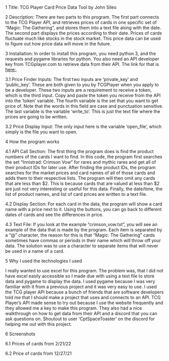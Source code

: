 1 Title: TCG Player Card Price Data Tool by John Sileo 

2 Description: There are two parts to this program. The first part connects to the TCG Player API, and retrieves prices of cards in one specific set of “Magic: The Gathering”, and stores them into a text file along with the date. The second part displays the prices according to their date. Prices of cards fluctuate much like stocks in the stock market. This price data can be used to figure out how price data will move in the future. 

3 Installation: In order to install this program, you need python 3, and the requests and pygame libraries for python. You also need an API developer key from TCGplayer.com to retrieve data from their API. The link for that is [here:](https://docs.tcgplayer.com/docs/getting-started). 

3.1 Price Finder Inputs: The first two inputs are ‘private_key’ and ‘public_key’. These are both given to you by TCGPlayer when you apply to be a developer. These two inputs are a requirement to receive a token, which is the third input. Copy and paste the token you receive from the API into the ‘token’ variable. The fourth variable is the set that you want to get price of. Note that the words in this field are case and punctuation sensitive. The last variable is the variable ‘write_to’. This is just the text file where the prices are going to be written. 

3.2 Price Display Input: The only input here is the variable ‘open_file’, which simply is the file you want to open. 

4 How the program works 

4.1 API Call Section: The first thing the program does is find the product numbers of the cards I want to find. In this code, the program first searches the set “Innistrad: Crimson Vow” for rares and mythic rares and get all of their product IDs for later use. After finding the product IDs, the program searches for the market prices and card names of all of those cards and adds them to their respective lists. The program will then omit any cards that are less than $2. This is because cards that are valued at less than $2 are just not very interesting or useful for this data. Finally, the date/time, the list of product names, and list of card prices are written to a text file.  

4.2 Display Section: For each card in the data, the program will show a card name with a price next to it. Using the buttons, you can go back to different dates of cards and see the differences in price. 

4.3 Text File:  If you look at the example “crimson_vow.txt”, you will see an example of the data that is made by the program. Each item is separated by a “@” character, the reason for this is that “Magic: The Gathering” cards sometimes have commas or periods in their name which will throw off your data. The solution was to use a character to separate items that will never be used in a name of a card.

5 Why I used the technologies I used 

I really wanted to use excel for this program. The problem was, that I did not have excel easily accessible so I made due with using a text file to store data and pygame to display the data. I used pygame because I was very familiar with it from a previous project and it was very easy to use. I used the TCG player API because a bunch of friends that are software developers told me that I should make a project that uses and connects to an API. TCG Player’s API made sense to try out because I use the website frequently and they allowed me a key to make this program. They also had a nice walkthrough on how to get data from their API and a discord that you can ask questions on. Shoutout to user ‘CptSpaceToaster’ on the discord for helping me out with this project. 

6 Screenshots 

6.1 Prices of cards from 2/21/22 

6.2 Price of cards from 12/27/21 

